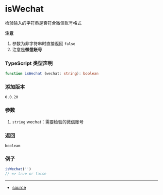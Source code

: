 # isWechat

检验输入的字符串是否符合微信账号格式



**注意**

1. 参数为非字符串时直接返回 `false`
2. 注意是**微信账号**




### TypeScript 类型声明

```typescript
function isWechat (wechat: string): boolean
```



### 添加版本

`0.0.20`



### 参数
1. `string` wechat：需要检验的微信账号

   

### 返回

`boolean`



### 例子

```typescript
isWechat('')
// => true or false
```


----

- [source](https://github.com/iius-l/iius-s/blob/main/src/is/isWechat.ts)